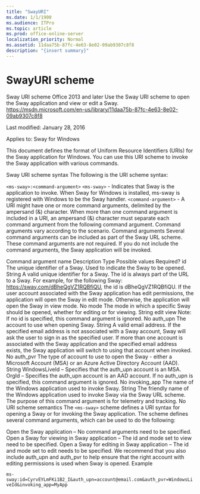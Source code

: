 ```yaml
---
title: "SwayURI"
ms.date: 1/1/1900
ms.audience: ITPro
ms.topic: article
ms.prod: office-online-server
localization_priority: Normal
ms.assetid: 11daa75b-87fc-4e63-8e02-09ab9307c8f8
description: "{insert summary}"
---
```


# SwayURI scheme

Sway URI scheme
Office 2013 and later
Use the Sway URI scheme to open the Sway application and view or edit a Sway.
https://msdn.microsoft.com/en-us/library/11daa75b-87fc-4e63-8e02-09ab9307c8f8

Last modified: January 28, 2016

Applies to: Sway for Windows

This document defines the format of Uniform Resource Identifiers (URIs) for the Sway application for Windows. You can use this URI scheme to invoke the Sway application with various commands.

Sway URI scheme syntax
The following is the URI scheme syntax:

`<ms-sway>:<command-argument>`
`<ms-sway>` - Indicates that Sway is the application to invoke. When Sway for Windows is installed, ms-sway is registered with Windows to be the Sway handler.
`<command-argument>` - A URI might have one or more command arguments, delimited by the ampersand (&) character. When more than one command argument is included in a URI, an ampersand (&) character must separate each command argument from the following command argument. Command arguments vary according to the scenario.
Command arguments
Several command arguments can be included as part of the Sway URL scheme. These command arguments are not required. If you do not include the command arguments, the Sway application will be invoked.

Command argument name	Description	Type	Possible values	Required?
id	The unique identifier of a Sway. Used to indicate the Sway to be opened.	String	A valid unique identifier for a Sway. The id is always part of the URL to a Sway. For example, for the following Sway: https://sway.com/dBheQgVZ1RQBfiQU, the id is dBheQgVZ1RQBfiQU. If the user account associated with the Sway application has edit permissions, the application will open the Sway in edit mode. Otherwise, the application will open the Sway in view mode.	No
mode	The mode in which a specific Sway should be opened, whether for editing or for viewing.	String	edit
view
Note: If no id is specified, this command argument is ignored.	No
auth_upn	The account to use when opening Sway.	String	A valid email address.
If the specified email address is not associated with a Sway account, Sway will ask the user to sign in as the specified user. If more than one account is associated with the Sway application and the specified email address exists, the Sway application will switch to using that account when invoked.	No
auth_pvr	The type of account to use to open the Sway - either a Microsoft Account (MSA) or an Azure Active Directory Account (AAD).	String	WindowsLiveId – Specifies that the auth_upn account is an MSA.
OrgId – Specifies the auth_upn account is an AAD account.
If no auth_upn is specified, this command argument is ignored.	No
invoking_app	The name of the Windows application used to invoke Sway.	String	The friendly name of the Windows application used to invoke Sway via the Sway URL scheme.
The purpose of this command argument is for telemetry and tracking.	No
URI scheme semantics
The `<ms-sway>` scheme defines a URI syntax for opening a Sway or for invoking the Sway application. The scheme defines several command arguments, which can be used to do the following:

Open the Sway application – No command arguments need to be specified.
Open a Sway for viewing in Sway application – The id and mode set to view need to be specified.
Open a Sway for editing in Sway application – The id and mode set to edit needs to be specified. We recommend that you also include auth_upn and auth_pvr to help ensure that the right account with editing permissions is used when Sway is opened.
Example

`ms-sway:id=CyrvEYLmFKi1B2_I&auth_upn=account@email.com&auth_pvr=WindowsLiveId&invoking_app=MyApp`
  

